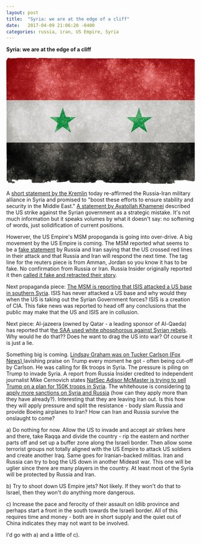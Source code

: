 ```yaml
---
layout: post
title:  "Syria: we are at the edge of a cliff"
date:   2017-04-09 21:06:20 -0400
categories: russia, iran, US Empire, Syria
---
```



**Syria: we are at the edge of a cliff**

![Syrian flag](../_assets/Syria_flag.jpg)

A [short statement by the Kremlin](http://en.kremlin.ru/events/president/news/54256 "Kremlin: Telephone conversation with President of Iran Rouhani") today re-affirmed the Russia-Iran military alliance in Syria and promised to "boost these efforts to ensure stability and security in the Middle East."  [A statement by Ayatollah Khamenei](http://en.kremlin.ru/events/president/news/54256 "Khamenei: The US made a strategic mistake") described the US strike against the Syrian government as a strategic mistake. It's not much information but it speaks volumes by what it doesn't say: no softening of words, just solidification of current positions. 

Howerver, the US Empire's MSM propoganda is going into over-drive. A big movement by the US Empire is coming.  The MSM reported what seems to be a [fake statement](http://www.reuters.com/article/us-mideast-crisis-syria-allies-idUSKBN17B0K7 "Reuters: Assad allies say US attack crossed red lines") by Russia and Iran saying that the US crossed red lines in their attack and that Russia and Iran will respond the next time. The tag line for the reuters piece is from Amman, Jordan so you know it has to be fake.  No confirmation from Russia or Iran.  Russia Insider originally reported it then [called it fake and retracted their story](http://russia-insider.com/en/breaking-russia-and-iran-say-they-will-respond-force-if-us-strikes-syria-again/ri19518 "Reuters, Others, Report Fake Iran/Russia Statement on Syria — 'Russia Insider' Blindly Follows").  

Next propaganda piece:  [The MSM is reporting that ISIS attacked a US base in southern Syria](https://www.wsj.com/articles/islamic-state-hits-u-s-led-base-in-southern-syria-1491769112 "WSJ: Islamic State Hits U.S.-Led Base in Southern Syria"). ISIS has never attacked a US base and why would they when the US is taking out the Syrian Government forces?  ISIS is a creation of CIA.  This fake news was reported to head off any conclusions that the public may make that the US and ISIS are in collusion. 

Next piece:  Al-jazeera (owned by Qatar - a leading sponsor of Al-Qaeda) has reported that t[he SAA used white phosphorous against Syrian rebels](http://www.zerohedge.com/news/2017-04-09/isis-attacks-us-led-base-southern-syria-assad-said-use-white-phosphorus "ZH: assad said to use white phosphorous").  Why would he do that?? Does he want to drag the US into war?  Of course it is just a lie. 

Something big is coming.  [Lindsay Graham was on Tucker Carlson (Fox News) ](http://video.foxnews.com/v/5390333936001/?playlist_id=2280180753001#sp=show-clips "Fox")lavishing praise on Trump every moment he got - often being cut-off by Carlson.  He was calling for 8k troops in Syria.  The pressure is piling on Trump to invade Syria.  A report from Russia Insider credited to independent journalist Mike Cernovich states [NatSec Adisor McMaster is trying to sell Trump on a plan for 150K troops in Syria](http://russia-insider.com/en/breaking-trumps-national-security-adviser-wants-full-scale-war-syria/ri19516 "RI:Trump's National Security Advisor Planning 'Full-Scale War' in Syria"). The whitehouse is considering [to apply more sanctions on Syria and Russia](http://thehill.com/blogs/floor-action/senate/327920-graham-to-expand-russia-sanctions-bill-to-include-aiding-assad "The Hill: Graham to expand Russia sanctions bill to include aiding Assad")  (how can they apply more than they have already?). Interesting that they are leaving Iran out.  Is this how they will apply pressure and split the resistance - body slam Russia and provide Boeing airplanes to Iran? How can Iran and Russia survive the onslaught to come?

a) Do nothing for now. Allow the US to invade and accept air strikes here and there, take Raqqa and divide the country - rip the eastern and norther parts off and set up a buffer zone along the Israeli border.  Then allow some terrorist groups not totally aligned with the US Empire to attack US soldiers and create another Iraq.  Same goes for Iranian-backed militias. Iran and Russia can try to bog the US down in another Mideast war.  This one will be uglier since there are many players in the country.  At least most of the Syria will be protected by Russia and Iran. 

b) Try to shoot down US Empire jets?  Not likely.  If they won't do that to Israel, then they won't do anything more dangerous.  

c) Increase the pace and ferocity of their assault on Idlib province and perhaps start a front in the south towards the Israeli border.  All of this requires time and money - both are in short supply and the quiet out of China indicates they may not want to be involved. 

I'd go with a) and a little of c). 


